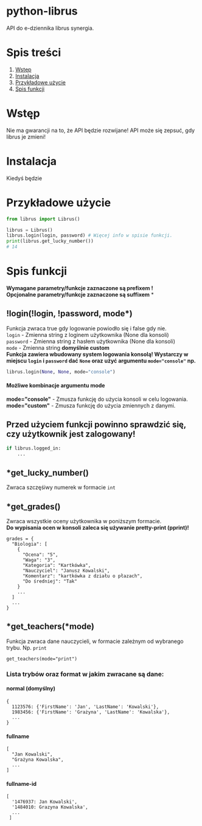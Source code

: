 # python-librus
API do e-dziennika librus synergia.
# Spis treści
1. [Wstęp](#wstęp)
2. [Instalacja](#instalacja)
3. [Przykładowe użycie](#przykładowe-użycie)
4. [Spis funkcji](#spis-funkcji)
# Wstęp
Nie ma gwarancji na to, że API będzie rozwijane!
API może się zepsuć, gdy librus je zmieni!
# Instalacja
Kiedyś będzie
# Przykładowe użycie
```python
from librus import Librus()

librus = Librus()
librus.login(login, password) # Więcej info w spisie funkcji.
print(librus.get_lucky_number())
# 14
```
# Spis funkcji
**Wymagane parametry/funkcje zaznaczone są prefixem !**<br>
**Opcjonalne parametry/funkcje zaznaczone są suffixem** *
## !login(!login, !password, mode*)
Funkcja zwraca true gdy logowanie powiodło się i false gdy nie.<br>
`login` - Zmienna string z loginem użytkownika (None dla konsoli)<br>
`password` - Zmienna string z hasłem użytkownika (None dla konsoli)<br>
`mode` - Zmienna string **domyślnie custom**<br>
**Funkcja zawiera wbudowany system logowania konsolą! Wystarczy w miejscu `login` i `password` dać `None` oraz użyć argumentu `mode="console"` np.**
```python
librus.login(None, None, mode="console")
```
#### Możliwe kombinacje argumentu mode
**mode="console"** - Zmusza funkcję do użycia konsoli w celu logowania.<br>
**mode="custom"** - Zmusza funkcję do użycia zmiennych z danymi.<br>
## Przed użyciem funkcji powinno sprawdzić się, czy użytkownik jest zalogowany!
```python
if librus.logged_in:
    ...
```
## *get_lucky_number()
Zwraca szczęśiwy numerek w formacie `int`
## *get_grades()
Zwraca wszystkie oceny użytkownika w poniższym formacie.<br>
**Do wypisania ocen w konsoli zaleca się używanie pretty-print (pprint)!**
```
grades = {
  "Biologia": [
    {
      "Ocena": "5",
      "Waga": "3",
      "Kategoria": "Kartkówka",
      "Nauczyciel": "Janusz Kowalski",
      "Komentarz": "kartkówka z działu o płazach",
      "Do średniej": "Tak"
    }
    ...
  ]
  ...
}
```
## *get_teachers(*mode)
Funkcja zwraca dane nauczycieli, w formacie zależnym od wybranego trybu.
Np. `print`
```
get_teachers(mode="print")
```
### Lista trybów oraz format w jakim zwracane są dane:
#### normal (domyślny)
```
{
  1123576: {'FirstName': 'Jan', 'LastName': 'Kowalski'},
  1983456: {'FirstName': 'Grażyna', 'LastName': 'Kowalska'},
  ...
}
```
#### fullname
```
[
  "Jan Kowalski",
  "Grażyna Kowalska",
  ...
]
```
#### fullname-id
```
[
  '1476937: Jan Kowalski',
  '1484010: Grazyna Kowalska',
  ...
 ]
